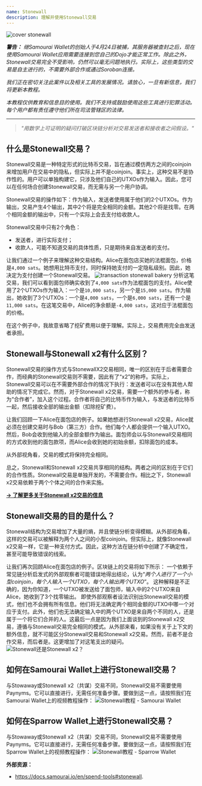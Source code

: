 ```yaml
---
name: Stonewall
description: 理解并使用Stonewall交易
---
```

![cover stonewall](assets/cover.webp)

***警告：** 继Samourai Wallet的创始人于4月24日被捕，其服务器被查封之后，现在使用Samourai Wallet应用需要连接到您自己的Dojo才能正常工作。除此之外，Stonewall交易完全不受影响，仍然可以毫无问题地执行。实际上，这些类型的交易是自主进行的，不需要外部合作或通过Soroban连接。*

_我们正在密切关注此案件以及相关工具的发展情况。请放心，一旦有新信息，我们将更新本教程。_

_本教程仅供教育和信息目的使用。我们不支持或鼓励使用这些工具进行犯罪活动。每个用户都有责任遵守他们所在司法管辖区的法律。_

---

> *"用数学上可证明的疑问打破区块链分析对交易发送者和接收者之间假设。"*

## 什么是Stonewall交易？
Stonewall交易是一种特定形式的比特币交易，旨在通过模仿两方之间的coinjoin来增加用户在交易中的隐私，但实际上并不是coinjoin。事实上，这种交易不是协作性的。用户可以单独构建它，只涉及他们自己的UTXOs作为输入。因此，您可以在任何场合创建Stonewall交易，而无需与另一个用户协调。

Stonewall交易的操作如下：作为输入，发送者使用属于他们的2个UTXOs。作为输出，交易产生4个输出，其中2个将是完全相同的金额。其他2个将是找零。在两个相同金额的输出中，只有一个实际上会去支付给收款人。

Stonewall交易中只有2个角色：
- 发送者，进行实际支付；
- 收款人，可能不知道交易的具体性质，只是期待来自发送者的支付。

让我们通过一个例子来理解这种交易结构。Alice在面包店买她的法棍面包，价格是`4,000 sats`。她想用比特币支付，同时保持她支付的一定隐私级别。因此，她决定为支付创建一个Stonewall交易。
![transaction stonewall bakery](assets/en/1.webp)
分析这笔交易，我们可以看到面包师确实收到了`4,000 sats`作为法棍面包的支付。Alice使用了2个UTXOs作为输入：一个是`10,000 sats`，另一个是`15,000 sats`。作为输出，她收到了3个UTXOs：一个是`4,000 sats`，一个是`6,000 sats`，还有一个是`11,000 sats`。在这笔交易中，Alice的净余额是`-4,000 sats`，这对应于法棍面包的价格。

在这个例子中，我故意省略了挖矿费用以便于理解。实际上，交易费用完全由发送者承担。

## Stonewall与Stonewall x2有什么区别？
Stonewall交易的操作方式与StonewallX2交易相同，唯一的区别在于后者需要合作，而经典的Stonewall交易则不需要，因此有了“x2”的称呼。实际上，Stonewall交易可以在不需要外部合作的情况下执行：发送者可以在没有其他人帮助的情况下完成它。然而，对于Stonewall x2交易，需要一个额外的参与者，称为“合作者”，加入这个过程。合作者将自己的比特币作为输入，与发送者的比特币一起，然后接收全部的输出金额（扣除挖矿费）。

让我们回顾一下Alice在面包店的例子。如果她想进行Stonewall x2交易，Alice就必须在创建交易时与Bob（第三方）合作。他们每个人都会提供一个输入UTXO。然后，Bob会收到他输入的全部金额作为输出。面包师会以与Stonewall交易相同的方式收到他的面包款项，而Alice会收到她的初始余额，扣除面包的成本。

从外部视角看，交易的模式将保持完全相同。

总之，Stonewall和Stonewall x2交易共享相同的结构。两者之间的区别在于它们的合作性质。Stonewall交易是单独开发的，不需要合作。相比之下，Stonewall x2交易依赖于两个个体之间的合作来实施。

[**-> 了解更多关于Stonewall x2交易的信息**](https://planb.network/tutorials/privacy/stonewall-x2)

## Stonewall交易的目的是什么？
Stonewall结构为交易增加了大量的熵，并且使链分析变得模糊。从外部视角看，这样的交易可以被解释为两个人之间的小型coinjoin。但实际上，就像Stonewall x2交易一样，它是一种支付方式。因此，这种方法在链分析中创建了不确定性，甚至可能导致错误的线索。

让我们再次回顾Alice在面包店的例子。区块链上的交易将如下所示：
一个依赖于常见链分析启发式的外部观察者可能错误地得出结论，认为“*两个人进行了一个小型coinjoin，每个人输入一个UTXO，每个人输出两个UTXO*”。
这种解释是不正确的，因为你知道，一个UTXO被发送给了面包师，输入中的2个UTXO来自Alice，她收到了3个找零输出。
即使外部观察者设法识别出Stonewall交易的模式，他们也不会拥有所有信息。他们将无法确定两个相同金额的UTXO中哪一个对应于支付。此外，他们也无法确定输入中的两个UTXO是来自两个不同的人，还是属于一个将它们合并的人。这最后一点是因为我们上面谈到的Stonewall x2交易，遵循与Stonewall交易完全相同的模式。从外部来看，如果没有关于上下文的额外信息，就不可能区分Stonewall交易和Stonewall x2交易。然而，前者不是合作交易，而后者是。这更增加了对这笔支出的疑问。![Stonewall还是Stonewall x2？](assets/en/3.webp)
## 如何在Samourai Wallet上进行Stonewall交易？
与Stowaway或Stonewall x2（共谋）交易不同，Stonewall交易不需要使用Paynyms。它可以直接进行，无需任何准备步骤。要做到这一点，请按照我们在Samourai Wallet上的视频教程操作：
![Stonewall教程 - Samourai Wallet](https://youtu.be/mlRtZvWGuk0?si=e_lSKJLvybWUna1j)

## 如何在Sparrow Wallet上进行Stonewall交易？
与Stowaway或Stonewall x2（共谋）交易不同，Stonewall交易不需要使用Paynyms。它可以直接进行，无需任何准备步骤。要做到这一点，请按照我们在Sparrow Wallet上的视频教程操作：
![Stonewall教程 - Sparrow Wallet](https://youtu.be/su89ljkV_OI?si=1jNaSJGvECUYe6Or)


**外部资源：**
- https://docs.samourai.io/en/spend-tools#stonewall.